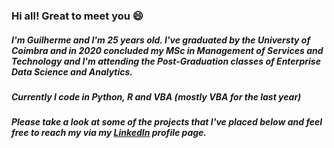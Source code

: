 ### Hi all! Great to meet you 😄

##### I'm Guilherme and I'm 25 years old. I've graduated by the ***Universty of Coimbra*** and in 2020 concluded my ***MSc in Management of Services and Technology*** and I'm attending the Post-Graduation classes of ***Enterprise Data Science and Analytics***.
##### Currently I code in ***Python***, ***R*** and ***VBA*** (mostly VBA for the last year)
##### Please take a look at some of the projects that I've placed below and feel free to reach my via my [LinkedIn](https://www.linkedin.com/in/guilhermepdfrias/) profile page.

<!---
guilhermefrias23/guilhermefrias23 is a ✨ special ✨ repository because its `README.md` (this file) appears on your GitHub profile.
You can click the Preview link to take a look at your changes.
--->

